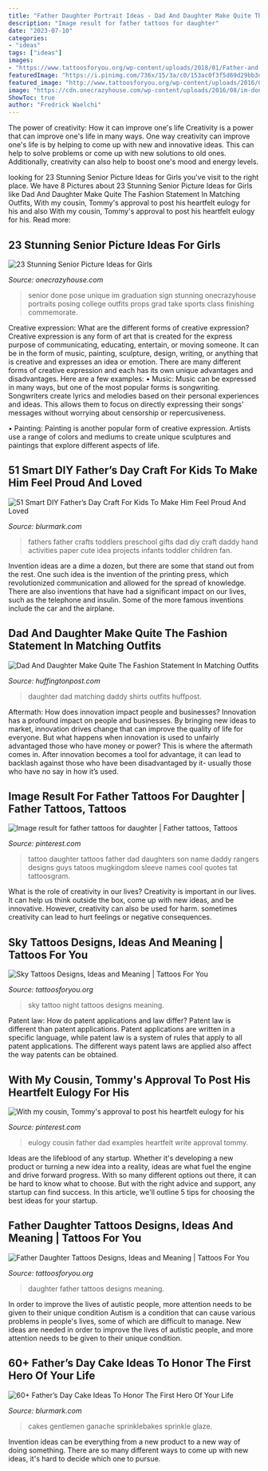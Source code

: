```yaml
---
title: "Father Daughter Portrait Ideas - Dad And Daughter Make Quite The Fashion Statement In Matching Outfits"
description: "Image result for father tattoos for daughter"
date: "2023-07-10"
categories:
- "ideas"
tags: ["ideas"]
images:
- "https://www.tattoosforyou.org/wp-content/uploads/2018/01/Father-and-Daughter-Tattoos.jpg"
featuredImage: "https://i.pinimg.com/736x/15/3a/c0/153ac0f3f5d69d29bb3d84cec6851543.jpg"
featured_image: "http://www.tattoosforyou.org/wp-content/uploads/2016/02/Night-Sky-Tattoo.jpg"
image: "https://cdn.onecrazyhouse.com/wp-content/uploads/2016/08/im-done-pose.jpg"
ShowToc: true
author: "Fredrick Waelchi"
---
```



The power of creativity: How it can improve one's life
Creativity is a power that can improve one's life in many ways. One way creativity can improve one's life is by helping to come up with new and innovative ideas. This can help to solve problems or come up with new solutions to old ones. Additionally, creativity can also help to boost one's mood and energy levels.

	

		
looking for 23 Stunning Senior Picture Ideas for Girls you've visit to the right place. We have 8 Pictures about 23 Stunning Senior Picture Ideas for Girls like Dad And Daughter Make Quite The Fashion Statement In Matching Outfits, With my cousin, Tommy&#039;s approval to post his heartfelt eulogy for his and also With my cousin, Tommy&#039;s approval to post his heartfelt eulogy for his. Read more:
		
    
## 23 Stunning Senior Picture Ideas For Girls

<img loading=lazy src="https://cdn.onecrazyhouse.com/wp-content/uploads/2016/08/im-done-pose.jpg" onerror="this.onerror=null;this.src='https://tse1.mm.bing.net/th?id=OIP.UIW8cDsAzRzD-p6t3AnADQHaLH&amp;pid=15.1';" alt="23 Stunning Senior Picture Ideas for Girls">

_Source: onecrazyhouse.com_

>senior done pose unique im graduation sign stunning onecrazyhouse portraits posing college outfits props grad take sports class finishing commemorate. 

	

Creative expression: What are the different forms of creative expression?
Creative expression is any form of art that is created for the express purpose of communicating, educating, entertain, or moving someone. It can be in the form of music, painting, sculpture, design, writing, or anything that is creative and expresses an idea or emotion. There are many different forms of creative expression and each has its own unique advantages and disadvantages. Here are a few examples: 
• Music: Music can be expressed in many ways, but one of the most popular forms is songwriting. Songwriters create lyrics and melodies based on their personal experiences and ideas. This allows them to focus on directly expressing their songs’ messages without worrying about censorship or repercusiveness. 

• Painting: Painting is another popular form of creative expression. Artists use a range of colors and mediums to create unique sculptures and paintings that explore different aspects of life.

    
## 51 Smart DIY Father’s Day Craft For Kids To Make Him Feel Proud And Loved

<img loading=lazy src="http://www.blurmark.com/wp-content/uploads/2017/05/Hand-Print-Carft.jpg" onerror="this.onerror=null;this.src='https://tse2.mm.bing.net/th?id=OIP.W95AcllBWffhr83pra4R7wHaJ4&amp;pid=15.1';" alt="51 Smart DIY Father’s Day Craft For Kids To Make Him Feel Proud And Loved">

_Source: blurmark.com_

>fathers father crafts toddlers preschool gifts dad diy craft daddy hand activities paper cute idea projects infants toddler children fan. 

	

Invention ideas are a dime a dozen, but there are some that stand out from the rest. One such idea is the invention of the printing press, which revolutionized communication and allowed for the spread of knowledge. There are also inventions that have had a significant impact on our lives, such as the telephone and insulin. Some of the more famous inventions include the car and the airplane.

    
## Dad And Daughter Make Quite The Fashion Statement In Matching Outfits

<img loading=lazy src="https://s-i.huffpost.com/gen/1004735/images/o-DAD-AND-DAUGHTER-MATCHING-facebook.jpg" onerror="this.onerror=null;this.src='https://tse4.mm.bing.net/th?id=OIP.DiwBAn5zUAhXuH976e3gdgHaHe&amp;pid=15.1';" alt="Dad And Daughter Make Quite The Fashion Statement In Matching Outfits">

_Source: huffingtonpost.com_

>daughter dad matching daddy shirts outfits huffpost. 

	

Aftermath: How does innovation impact people and businesses?
Innovation has a profound impact on people and businesses. By bringing new ideas to market, innovation drives change that can improve the quality of life for everyone. But what happens when innovation is used to unfairly advantaged those who have money or power? This is where the aftermath comes in. After innovation becomes a tool for advantage, it can lead to backlash against those who have been disadvantaged by it- usually those who have no say in how it’s used.

    
## Image Result For Father Tattoos For Daughter | Father Tattoos, Tattoos

<img loading=lazy src="https://i.pinimg.com/736x/15/3a/c0/153ac0f3f5d69d29bb3d84cec6851543.jpg" onerror="this.onerror=null;this.src='https://tse4.mm.bing.net/th?id=OIP.vCpGehQy8lu8ylyimhAIigHaJ8&amp;pid=15.1';" alt="Image result for father tattoos for daughter | Father tattoos, Tattoos">

_Source: pinterest.com_

>tattoo daughter tattoos father dad daughters son name daddy rangers designs guys tatoos mugkingdom sleeve names cool quotes tat tattoosgram. 

	

What is the role of creativity in our lives?
Creativity is important in our lives. It can help us think outside the box, come up with new ideas, and be innovative. However, creativity can also be used for harm. sometimes creativity can lead to hurt feelings or negative consequences.

    
## Sky Tattoos Designs, Ideas And Meaning | Tattoos For You

<img loading=lazy src="http://www.tattoosforyou.org/wp-content/uploads/2016/02/Night-Sky-Tattoo.jpg" onerror="this.onerror=null;this.src='https://tse2.mm.bing.net/th?id=OIP.isESjJzWFz4cQTgG9n1ULQHaNK&amp;pid=15.1';" alt="Sky Tattoos Designs, Ideas and Meaning | Tattoos For You">

_Source: tattoosforyou.org_

>sky tattoo night tattoos designs meaning. 

	

Patent law: How do patent applications and law differ?
Patent law is different than patent applications. Patent applications are written in a specific language, while patent law is a system of rules that apply to all patent applications. The different ways patent laws are applied also affect the way patents can be obtained.

    
## With My Cousin, Tommy&#039;s Approval To Post His Heartfelt Eulogy For His

<img loading=lazy src="https://i.pinimg.com/736x/08/8b/65/088b65ece0f4fefff9a2bc1aeba9eeba--my-cousin-cousins.jpg" onerror="this.onerror=null;this.src='https://tse3.mm.bing.net/th?id=OIP.RoYkORSdafZkXWxhSSKDWAHaLH&amp;pid=15.1';" alt="With my cousin, Tommy&#039;s approval to post his heartfelt eulogy for his">

_Source: pinterest.com_

>eulogy cousin father dad examples heartfelt write approval tommy. 

	

Ideas are the lifeblood of any startup. Whether it's developing a new product or turning a new idea into a reality, ideas are what fuel the engine and drive forward progress. With so many different options out there, it can be hard to know what to choose. But with the right advice and support, any startup can find success. In this article, we'll outline 5 tips for choosing the best ideas for your startup.

    
## Father Daughter Tattoos Designs, Ideas And Meaning | Tattoos For You

<img loading=lazy src="https://www.tattoosforyou.org/wp-content/uploads/2018/01/Father-and-Daughter-Tattoos.jpg" onerror="this.onerror=null;this.src='https://tse2.mm.bing.net/th?id=OIP.DZdoSxCTBEt8XK4rZoT94wHaJ3&amp;pid=15.1';" alt="Father Daughter Tattoos Designs, Ideas and Meaning | Tattoos For You">

_Source: tattoosforyou.org_

>daughter father tattoos designs meaning. 

	

In order to improve the lives of autistic people, more attention needs to be given to their unique condition
Autism is a condition that can cause various problems in people's lives, some of which are difficult to manage. New ideas are needed in order to improve the lives of autistic people, and more attention needs to be given to their unique condition.

    
## 60+ Father’s Day Cake Ideas To Honor The First Hero Of Your Life

<img loading=lazy src="https://www.blurmark.com/wp-content/uploads/2017/05/Fly-Dad-Cake.jpg" onerror="this.onerror=null;this.src='https://tse4.mm.bing.net/th?id=OIP.HOpBUg5FMI5xdsufMFGADwHaLH&amp;pid=15.1';" alt="60+ Father’s Day Cake Ideas To Honor The First Hero Of Your Life">

_Source: blurmark.com_

>cakes gentlemen ganache sprinklebakes sprinkle glaze. 

	

Invention ideas can be everything from a new product to a new way of doing something. There are so many different ways to come up with new ideas, it's hard to decide which one to pursue.

